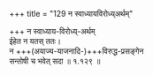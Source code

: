 +++
title = "129 न स्वाध्यायविरोध्य्अर्थम्"

+++
न स्वाध्याय-विरोध्य्-अर्थम्  
ईहेत न यतस् ततः।  
न +++(अयाज्य-याजनादि-)+++विरुद्ध-प्रसङ्गेन  
सन्तोषी च भवेत् सदा  ॥ १.१२९ ॥